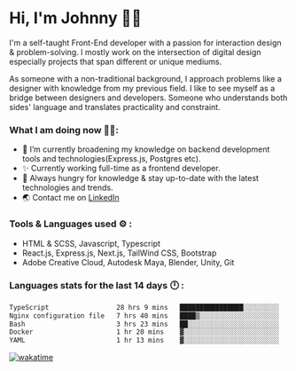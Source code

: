 # Hi, I'm Johnny 👋🧑‍

I'm a self-taught Front-End developer with a passion for interaction design & problem-solving. I mostly work on the intersection of digital design especially projects that span different or unique mediums.

As someone with a non-traditional background, I approach problems like a designer with knowledge from my previous field. I like to see myself as a bridge between designers and developers. Someone who understands both sides' language and translates practicality and constraint.

### What I am doing now 🧑‍💻:

- 🔭 I’m currently broadening my knowledge on backend development tools and technologies(Express.js, Postgres etc).
- ✨ Currently working full-time as a frontend developer.
- 📖 Always hungry for knowledge & stay up-to-date with the latest technologies and trends.
- 🌏 Contact me on [LinkedIn](https://www.linkedin.com/in/johchai/)

### Tools & Languages used ⚙️ :

- HTML & SCSS, Javascript, Typescript
- React.js, Express.js, Next.js, TailWind CSS, Bootstrap
- Adobe Creative Cloud, Autodesk Maya, Blender, Unity, Git

### Languages stats for the last 14 days 🕛 :

<!--START_SECTION:waka-->

```txt
TypeScript                 28 hrs 9 mins   ████████████████░░░░░░░░░   63.74 %
Nginx configuration file   7 hrs 40 mins   ████▒░░░░░░░░░░░░░░░░░░░░   17.39 %
Bash                       3 hrs 23 mins   ██░░░░░░░░░░░░░░░░░░░░░░░   07.67 %
Docker                     1 hr 20 mins    ▓░░░░░░░░░░░░░░░░░░░░░░░░   03.02 %
YAML                       1 hr 13 mins    ▓░░░░░░░░░░░░░░░░░░░░░░░░   02.78 %
```

<!--END_SECTION:waka-->

[![wakatime](https://wakatime.com/badge/user/0cd14e89-b357-451d-b5c1-4a79286fb5a6.svg)](https://wakatime.com/@0cd14e89-b357-451d-b5c1-4a79286fb5a6)
